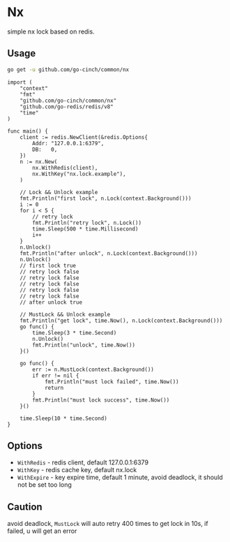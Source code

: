 # Nx

simple nx lock based on redis.

## Usage

```bash
go get -u github.com/go-cinch/common/nx
```

```
import (
	"context"
	"fmt"
	"github.com/go-cinch/common/nx"
	"github.com/go-redis/redis/v8"
	"time"
)

func main() {
	client := redis.NewClient(&redis.Options{
		Addr: "127.0.0.1:6379",
		DB:   0,
	})
	n := nx.New(
		nx.WithRedis(client),
		nx.WithKey("nx.lock.example"),
	)

	// Lock && Unlock example
	fmt.Println("first lock", n.Lock(context.Background()))
	i := 0
	for i < 5 {
		// retry lock
		fmt.Println("retry lock", n.Lock())
		time.Sleep(500 * time.Millisecond)
		i++
	}
	n.Unlock()
	fmt.Println("after unlock", n.Lock(context.Background()))
	n.Unlock()
	// first lock true
	// retry lock false
	// retry lock false
	// retry lock false
	// retry lock false
	// retry lock false
	// after unlock true

	// MustLock && Unlock example
	fmt.Println("get lock", time.Now(), n.Lock(context.Background()))
	go func() {
		time.Sleep(3 * time.Second)
		n.Unlock()
		fmt.Println("unlock", time.Now())
	}()

	go func() {
		err := n.MustLock(context.Background())
		if err != nil {
			fmt.Println("must lock failed", time.Now())
			return
		}
		fmt.Println("must lock success", time.Now())
	}()

	time.Sleep(10 * time.Second)
}
```

## Options

- `WithRedis` - redis client, default 127.0.0.1:6379
- `WithKey` - redis cache key, default nx.lock
- `WithExpire` - key expire time, default 1 minute, avoid deadlock, it should not be set too long

## Caution

avoid deadlock, `MustLock` will auto retry 400 times to get lock in 10s, if failed, u will get an error
